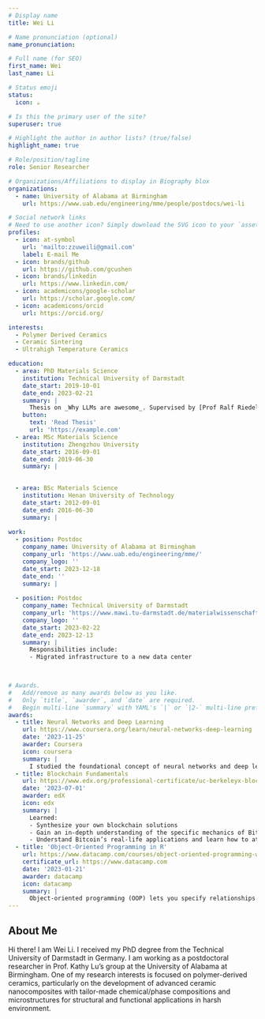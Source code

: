 ```yaml
---
# Display name
title: Wei Li

# Name pronunciation (optional)
name_pronunciation: 

# Full name (for SEO)
first_name: Wei
last_name: Li

# Status emoji
status:
  icon: ☕️

# Is this the primary user of the site?
superuser: true

# Highlight the author in author lists? (true/false)
highlight_name: true

# Role/position/tagline
role: Senior Researcher

# Organizations/Affiliations to display in Biography blox
organizations:
  - name: University of Alabama at Birmingham
    url: https://www.uab.edu/engineering/mme/people/postdocs/wei-li

# Social network links
# Need to use another icon? Simply download the SVG icon to your `assets/media/icons/` folder.
profiles:
  - icon: at-symbol
    url: 'mailto:zzuweili@gmail.com'
    label: E-mail Me
  - icon: brands/github
    url: https://github.com/gcushen
  - icon: brands/linkedin
    url: https://www.linkedin.com/
  - icon: academicons/google-scholar
    url: https://scholar.google.com/
  - icon: academicons/orcid
    url: https://orcid.org/

interests:
  - Polymer Derived Ceramics 
  - Ceramic Sintering
  - Ultrahigh Temperature Ceramics

education:
  - area: PhD Materials Science
    institution: Technical University of Darmstadt
    date_start: 2019-10-01
    date_end: 2023-02-21
    summary: |
      Thesis on _Why LLMs are awesome_. Supervised by [Prof Ralf Riedel](https://www.mawi.tu-darmstadt.de/mr/mr/employees/kontakt_details_113152.en.jsp).
    button:
      text: 'Read Thesis'
      url: 'https://example.com'
  - area: MSc Materials Science
    institution: Zhengzhou University
    date_start: 2016-09-01
    date_end: 2019-06-30
    summary: |
      

  - area: BSc Materials Science
    institution: Henan University of Technology
    date_start: 2012-09-01
    date_end: 2016-06-30
    summary: |
      
work:
  - position: Postdoc
    company_name: University of Alabama at Birmingham
    company_url: 'https://www.uab.edu/engineering/mme/'
    company_logo: ''
    date_start: 2023-12-18
    date_end: ''
    summary: |
      
  - position: Postdoc
    company_name: Technical University of Darmstadt
    company_url: 'https://www.mawi.tu-darmstadt.de/materialwissenschaft/willkommen_mawi/index.de.jsp'
    company_logo: ''
    date_start: 2023-02-22
    date_end: 2023-12-13
    summary: |
      Responsibilities include:
      - Migrated infrastructure to a new data center
      


# Awards.
#   Add/remove as many awards below as you like.
#   Only `title`, `awarder`, and `date` are required.
#   Begin multi-line `summary` with YAML's `|` or `|2-` multi-line prefix and indent 2 spaces below.
awards:
  - title: Neural Networks and Deep Learning
    url: https://www.coursera.org/learn/neural-networks-deep-learning
    date: '2023-11-25'
    awarder: Coursera
    icon: coursera
    summary: |
      I studied the foundational concept of neural networks and deep learning. By the end, I was familiar with the significant technological trends driving the rise of deep learning; build, train, and apply fully connected deep neural networks; implement efficient (vectorized) neural networks; identify key parameters in a neural network’s architecture; and apply deep learning to your own applications.
  - title: Blockchain Fundamentals
    url: https://www.edx.org/professional-certificate/uc-berkeleyx-blockchain-fundamentals
    date: '2023-07-01'
    awarder: edX
    icon: edx
    summary: |
      Learned:
      - Synthesize your own blockchain solutions
      - Gain an in-depth understanding of the specific mechanics of Bitcoin
      - Understand Bitcoin’s real-life applications and learn how to attack and destroy Bitcoin, Ethereum, smart contracts and Dapps, and alternatives to Bitcoin’s Proof-of-Work consensus algorithm
  - title: 'Object-Oriented Programming in R'
    url: https://www.datacamp.com/courses/object-oriented-programming-with-s3-and-r6-in-r
    certificate_url: https://www.datacamp.com
    date: '2023-01-21'
    awarder: datacamp
    icon: datacamp
    summary: |
      Object-oriented programming (OOP) lets you specify relationships between functions and the objects that they can act on, helping you manage complexity in your code. This is an intermediate level course, providing an introduction to OOP, using the S3 and R6 systems. S3 is a great day-to-day R programming tool that simplifies some of the functions that you write. R6 is especially useful for industry-specific analyses, working with web APIs, and building GUIs.
---
```


## About Me

Hi there! I am Wei Li. I received my PhD degree from the Technical University of Darmstadt in Germany. I am working as a postdoctoral researcher in Prof. Kathy Lu’s group at the University of Alabama at Birmingham. One of my research interests is focused on polymer-derived ceramics, particularly on the development of advanced ceramic nanocomposites with tailor-made chemical/phase compositions and microstructures for structural and functional applications in harsh environment.